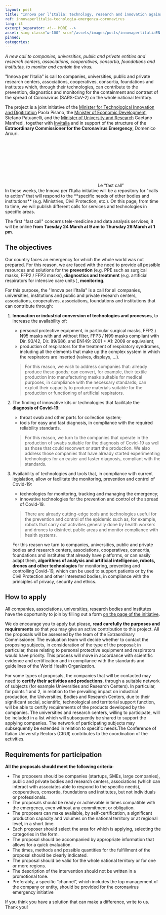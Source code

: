 ```yaml
---
layout: post
title: "Innova per l’Italia: technology, research and innovation against the COVID emergency" 
ref: innovaperlitalia-tecnologia-emergenza-coronavirus
lang: it
excerpt_separator: <!-- MORE -->
asset: <img class="w-100" src="/assets/images/posts/innovaperlitaliaEN.png" alt="Innova per l'Italia"/>
pinned: 
categories:
---
```


_A new call to companies, universities, public and private entities and research centers, associations, cooperatives, consortia, foundations and institutes, to monitor and contain the virus._

<!-- MORE -->

"Innova per l’Italia" is call  to companies, universities, public and private research centers, associations, cooperatives, consortia, foundations and institutes which, through their technologies, can contribute to the prevention, diagnostics and monitoring for the containment and contrast of the spread of Coronavirus (SARS-CoV-2) on the whole national territory.

The project is a joint initiative of the [Minister for Technological Innovation and Digitization](https://innovazione.gov.it/) Paola Pisano, the [Minister of Economic Development](https://www.mise.gov.it/index.php/it/), Stefano Patuanelli, and the [Minister of University and Research](https://www.miur.gov.it/) Gaetano Manfredi, together with [Invitalia](https://www.invitalia.it/) and in support of the structure of the **Extraordinary Commissioner for the Coronavirus Emergency**, Domenico Arcuri. 

<div class="callout mb-4">
  <div class="callout-title px-1 px-sm-3"><svg class="icon d-none d-sm-inline-block"><use xlink:href="{{ site.baseurl }}/assets/bootstrap-italia/dist/svg/sprite.svg#it-inbox"></use></svg>Le “fast call”</div>
  <div markdown="1">
In these weeks, the Innova per l’Italia initiative will be a repository for "calls to action" that will respond to the **specific needs of other bodies and institutions** (e.g. Ministries, Civil Protection, etc.). On this page, from time to time, we will publish different calls for services and technologies in specific areas.

The first "fast call" concerns tele-medicine and data analysis services; it will be online **from Tuesday 24 March at 9 am to Thursday 26 March at 1 pm**.
  </div>
</div>

## The objectives

Our country faces an emergency for which the whole world was not prepared. For this reason, we are faced with the need to provide all possible resources and solutions for the **prevention** (e.g. PPE such as surgical masks, FFP2 / FFP3 masks),  **diagnostics and treatment** (e.g. artificial respirators for intensive care units ), **monitoring**. 

For this purpose, the "Innova per l’Italia" is a call for all companies, universities, institutions and public and private research centers, associations, cooperatives, associations, foundations and institutions that can contribute through:

1. **Innovation or industrial conversion of technologies and processes**, to increase the availability of:
     - personal protective equipment, in particular surgical masks, FFP2 / N95 masks with and without filter, FFP3 / N99 masks compliant with Dir. 93/42, Dir. 89/686, and EN149: 2001 + A1: 2009 or equivalent;
     - production of respirators for the treatment of respiratory syndromes, including all the elements that make up the complex system in which the respirators are inserted (valves, displays, ...). 
     
     > For this reason, we wish to address companies that: already produce these goods; can convert, for example, their textile production into manufacturing masks suitable for medical purposes, in compliance with the necessary standards; can exploit their capacity to produce materials suitable for the production or functioning of artificial respirators. 

2. The finding of innovative kits or technologies that facilitate the **diagnosis of Covid-19**:
     - throat swab and other parts for collection system;
     - tools for easy and fast diagnosis, in compliance with the required reliability standards.

     > For this reason, we turn to the companies that operate in the production of swabs suitable for the diagnosis of Covid-19 as well as those that could reconvert or start the production. We also address  those companies that have already started experimenting technologies for an easier and faster diagnosis, compliant with the standards.
     
3. Availability of technologies and tools that, in compliance with current legislation, allow or facilitate the monitoring, prevention and control of Covid-19:
     - technologies for monitoring, tracking and managing the emergency;
     - innovative technologies for the prevention and control of the spread of Covid-19.

     > There are already cutting-edge tools and technologies useful for the prevention and control of the epidemic such as, for example, robots that carry out activities generally done by health workers and drones to disinfect public areas and monitor compliance with health systems.

     For this reason we turn to companies, universities, public and private bodies and research centers, associations, cooperatives, consortia, foundations and institutes  that already have platforms, or can easily adapt them, **algorithms of analysis and artificial intelligence, robots, drones and other technologies** for monitoring, preventing and controlling Covid-19, which can be used to support patients or  by the Civil Protection and other interested bodies, in compliance with the principles of privacy, security and ethics.
 
## How to apply

All companies, associations, universities, research bodies and institutes have the opportunity to join by filling out a form [on the page of the initiative](https://innovaperlitalia.agid.gov.it/). 

We do encourage you to apply but please, **read carefully the purposes and requirements** so that you may give an active contribution to this project. 
All the proposals will be assessed by the team of the Extraordinary Commissioner. The evaluation team will decide whether to contact the proposing subjects, in consideration of the type of the proposal; in particular, those relating to personal protective equipment and respirators would have priority. This process will move in accordance with scientific evidence and certification and in compliance with the  standards and guidelines of the World Health Organization.

For some types of proposals, the companies that will be contacted may need to **certify their activities and productions**, through a suitable network of subjects (for example Universities and Research Centers). In particular, for points 1 and 2, in relation to the prevailing impact on industrial production, the Universities, Bodies and Research Centers, due to their significant social, scientific, technological and territorial support function, will be able to certify requirements of the products developed by the companies. The universities  and research centers, willing to participate, will be included in a list which will subsequently be shared to support the applying companies. The network of participating subjects may subsequently be extended in relation to specific needs.The Conference of Italian University Rectors (CRUI) contributes to the coordination of the activities.

## Requirements for participation

**All the proposals should meet the following criteria:**

- The proposers should be companies (startups, SMEs, large companies), public and private bodies and research centers, associations (which can interact with associates able to respond to the specific needs), cooperatives, consortia, foundations and institutes, but  not individuals or professionals.
- The  proposals should be ready or achievable in times compatible with the emergency, even without any commitment or obligation.
- The proposers  can make available, by self-certification, a significant production capacity and volumes on the national territory or at regional level, in a short time.
- Each proposer should select the area for which is applying, selecting the categories in the form.
- The proposal should be accompanied by appropriate information that allows for a quick evaluation.
- The times, methods and possible quantities for the fulfillment of the proposal should be clearly indicated.
- The proposal should be valid for the whole national territory or for one or more regions.
- The description of the intervention should not be written in a promotional tone.
- Preferably, a specific “channel”, which includes the top management of the company or entity, should be provided for the coronavirus emergency initiative 

If you think you have a solution that can make a difference, write to us. Thank you!

